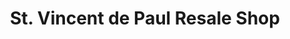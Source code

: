 ---
title: "St. Vincent de Paul Resale Shop"
url: /houston/st-vincent-de-paul-resale-shop/
shop: charity
---